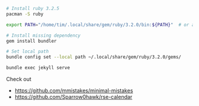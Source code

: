 
```bash
# Install ruby 3.2.5
pacman -S ruby

export PATH="/home/tim/.local/share/gem/ruby/3.2.0/bin:${PATH}"  # or add to your .zshrc or .bashrc

# Install missing dependency
gem install bundler

# Set local path
bundle config set --local path ~/.local/share/gem/ruby/3.2.0/gems/

bundle exec jekyll serve
```

Check out 
* https://github.com/mmistakes/minimal-mistakes
* https://github.com/Sparrow0hawk/rse-calendar